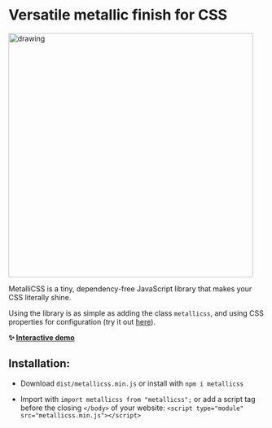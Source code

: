 # Versatile metallic finish for CSS

<img src="https://metallicss.com/goldie.png?v=2" alt="drawing" width="480" />

MetalliCSS is a tiny, dependency-free JavaScript library that makes your CSS literally shine.

Using the library is as simple as adding the class `metallicss`, and using CSS properties for configuration (try it out [here](https://www.metallicss.com)).

**✨ [Interactive demo](https://www.metallicss.com)**

## Installation:

- Download `dist/metallicss.min.js` or install with `npm i metallicss`

- Import with `import metallicss from "metallicss";` or add a script tag before the closing `</body>` of your website: `<script type="module" src="metallicss.min.js"></script>`
